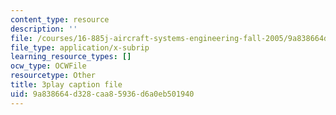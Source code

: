 ```yaml
---
content_type: resource
description: ''
file: /courses/16-885j-aircraft-systems-engineering-fall-2005/9a838664d328caa85936d6a0eb501940_1IJPugWssVs.srt
file_type: application/x-subrip
learning_resource_types: []
ocw_type: OCWFile
resourcetype: Other
title: 3play caption file
uid: 9a838664-d328-caa8-5936-d6a0eb501940
---
```

